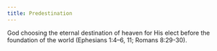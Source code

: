 ```yaml
---
title: Predestination
---
```

God choosing the eternal destination of heaven for His elect before the foundation of the world (Ephesians 1:4–6, 11; Romans 8:29-30).
